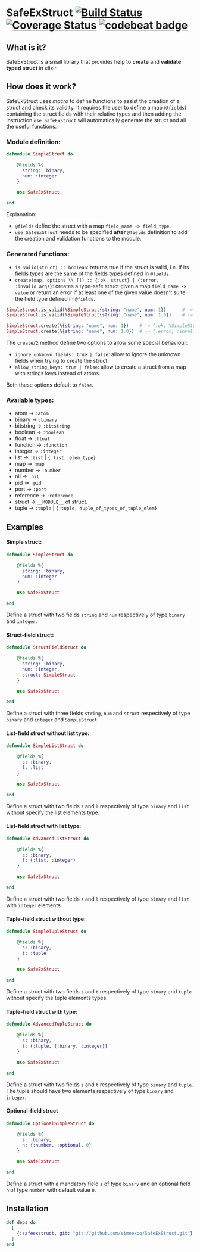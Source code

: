 # SafeExStruct [![Build Status](https://travis-ci.org/simoexpo/SafeExStruct.svg?branch=master)](https://travis-ci.org/simoexpo/SafeExStruct?branch=master) [![Coverage Status](https://coveralls.io/repos/github/simoexpo/SafeExStruct/badge.svg?branch=master)](https://coveralls.io/github/simoexpo/SafeExStruct?branch=master) [![codebeat badge](https://codebeat.co/badges/c9fbd5bd-5b1a-468f-bdcc-a8c0fd36ff71)](https://codebeat.co/projects/github-com-simoexpo-safeexstruct-master)

## What is it?

SafeExStruct is a small library that provides help to **create** and **validate typed struct** in elixir.

## How does it work?

SafeExStruct uses *macro* to define functions to assist the creation of a struct and check its validity. It requires the user to define a map (`@fields`) containing the struct fields with their relative types and then adding the instruction `use SafeExStruct` will automatically generate the struct and all the useful functions.

### Module definition:

```elixir
defmodule SimpleStruct do

    @fields %{
      string: :binary,
      num: :integer
    }

    use SafeExStruct

end
```

Explanation:
* `@fields` define the struct with a map `field_name -> field_type`.
* `use SafeExStruct` needs to be specified **after** `@fields` definition to add the creation and validation functions to the module.

### Generated functions:

* `is_valid(struct) :: boolean`: returns true if the struct is valid, i.e. if its fields types are the same of the fields types defined in `@fields`.
* `create(map, options \\ []) :: {:ok, struct} | {:error, :invalid_args}`: creates a type-safe struct given a map `field_name -> value` or return an error if at least one of the given value doesn't suite the field type defined in `@fields`. 


```elixir
SimpleStruct.is_valid(%SimpleStruct{string: "name", num: 1})      # -> true
SimpleStruct.is_valid(%SimpleStruct{string: "name", num: 1.0})    # -> false

SimpleStruct.create(%{string: "name", num: 1})    # -> {:ok, %SimpleStruct{string: "simple", num: 1}}
SimpleStruct.create(%{string: "name", num: 1.0})  # -> {:error, :invalid_args}
```

The `create/2` method define two options to allow some special behaviour:

* `ignore_unknown_fields: true | false`: allow to ignore the unknown fields when trying to create the struct.
* `allow_string_keys: true | false`: allow to create a struct from a map with strings keys instead of atoms.

Both these options default to `false`.

### Available types:

* atom -> `:atom`
* binary -> `:binary`
* bitstring -> `:bitstring`
* boolean -> `:boolean`
* float -> `:float`
* function -> `:function`
* integer -> `:integer`
* list -> `:list` | `{:list, elem_type}`
* map -> `:map`
* number -> `:number`
* nil -> `:nil`
* pid -> `:pid`
* port -> `:port`
* reference -> `:reference`
* struct -> `__MODULE__` of struct.
* tuple -> `:tuple` | `{:tuple, tuple_of_types_of_tuple_elem`}

## Examples

#### Simple struct:
```elixir
defmodule SimpleStruct do

    @fields %{
      string: :binary,
      num: :integer
    }

    use SafeExStruct

end
```
Define a struct with two fields `string` and `num` respectively of type `binary` and `integer`.

#### Struct-field struct:
```elixir
defmodule StructFieldStruct do

    @fields %{
      string: :binary,
      num: :integer,
      struct: SimpleStruct
    }

    use SafeExStruct

end
```
Define a struct with three fields `string`, `num` and `struct` respectively of type `binary` and `integer` and `SimpleStruct`.

#### List-field struct without list type:
```elixir
defmodule SimpleListStruct do

    @fields %{
      s: :binary,
      l: :list
    }

    use SafeExStruct

end
```
Define a struct with two fields `s` and `l` respectively of type `binary` and `list` without specify the list elements type.

#### List-field struct with list type:
```elixir
defmodule AdvancedListStruct do

    @fields %{
      s: :binary,
      l: {:list, :integer}
    }

    use SafeExStruct

end
```
Define a struct with two fields `s` and `l` respectively of type `binary` and `list` with `integer` elements.

#### Tuple-field struct without type:
```elixir
defmodule SimpleTupleStruct do

    @fields %{
      s: :binary,
      t: :tuple
    }

    use SafeExStruct

end
```
Define a struct with two fields `s` and `t` respectively of type `binary` and `tuple` without specify the tuple elements types.

#### Tuple-field struct with type:
```elixir
defmodule AdvancedTupleStruct do

    @fields %{
      s: :binary,
      t: {:tuple, {:binary, :integer}}
    }

    use SafeExStruct

end
```
Define a struct with two fields `s` and `t` respectively of type `binary` and `tuple`. The tuple should have two elements respectively of type `binary` and `integer`.

#### Optional-field struct
```elixir
defmodule OptionalSimpleStruct do

    @fields %{
      s: :binary,
      n: {:number, :optional, 0}
    }

    use SafeExStruct

end
```
Define a struct with a mandatory field `s` of type `binary` and an optional field `n` of type `number` with default value `0`.

## Installation

```elixir
def deps do
  [
    {:safeexstruct, git: "git://github.com/simoexpo/SafeExStruct.git"}
  ]
end
```
